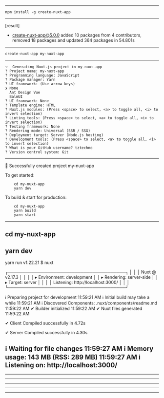 ----------------------------------------
```
npm install -g create-nuxt-app
```
----------------------------------------
[result]
+ create-nuxt-app@5.0.0
added 10 packages from 4 contributors, removed 18 packages and updated 364 packages in 54.801s
----------------------------------------
```
create-nuxt-app my-nuxt-app
```
----------------------------------------
```
✨  Generating Nuxt.js project in my-nuxt-app
? Project name: my-nuxt-app
? Programming language: JavaScript
? Package manager: Yarn
? UI framework: (Use arrow keys)
❯ None 
  Ant Design Vue 
  BalmUI 
? UI framework: None
? Template engine: HTML
? Nuxt.js modules: (Press <space> to select, <a> to toggle all, <i> to invert selection)
? Linting tools: (Press <space> to select, <a> to toggle all, <i> to invert selection)
? Testing framework: None
? Rendering mode: Universal (SSR / SSG)
? Deployment target: Server (Node.js hosting)
? Development tools: (Press <space> to select, <a> to toggle all, <i> to invert selection)
? What is your GitHub username? tztechno
? Version control system: Git
```
----------------------------------------
🎉  Successfully created project my-nuxt-app

  To get started:

        cd my-nuxt-app
        yarn dev

  To build & start for production:

        cd my-nuxt-app
        yarn build
        yarn start

----------------------------------------
cd my-nuxt-app
----------------------------------------
yarn dev
----------------------------------------
yarn run v1.22.21
$ nuxt

   ╭───────────────────────────────────────╮
   │                                       │
   │   Nuxt @ v2.17.3                      │
   │                                       │
   │   ▸ Environment: development          │
   │   ▸ Rendering:   server-side          │
   │   ▸ Target:      server               │
   │                                       │
   │   Listening: http://localhost:3000/   │
   │                                       │
   ╰───────────────────────────────────────╯

ℹ Preparing project for development                                                                            11:59:21 AM
ℹ Initial build may take a while                                                                               11:59:21 AM
ℹ Discovered Components: .nuxt/components/readme.md                                                            11:59:22 AM
✔ Builder initialized                                                                                          11:59:22 AM
✔ Nuxt files generated                                                                                         11:59:22 AM

✔ Client
  Compiled successfully in 4.72s

✔ Server
  Compiled successfully in 4.30s

ℹ Waiting for file changes                                                                                     11:59:27 AM
ℹ Memory usage: 143 MB (RSS: 289 MB)                                                                           11:59:27 AM
ℹ Listening on: http://localhost:3000/       
----------------------------------------
----------------------------------------
----------------------------------------
----------------------------------------
----------------------------------------
----------------------------------------
